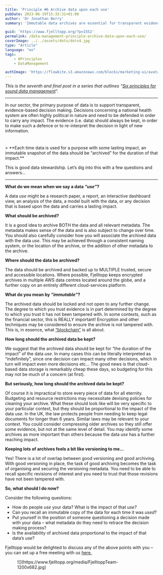 ```yaml
---
title: 'Principle #6 Archive data upon each use'
pubDate: 2023-06-19T15:33:31+01:00
author: 'Dr Jonathan Berry'
summary: 'Immutable data archives are essential for transparent evidence-based decision making. '

guid: 'https://www.fjelltopp.org/?p=1552'
permalink: /data-management-principle-archive-data-upon-each-use/
coverImage: ../../assets/dots/dots4.jpg
type: "Article"
language: "en"
tags:
    - 6Principles
    - DataManagement

authImage: 'https://flowbite.s3.amazonaws.com/blocks/marketing-ui/avatars/bonnie-green.png'
---
```


*This is the seventh and final post in a series that outlines “[Six principles for sound data management](/six-principles-of-sound-data-management/)“.*

---

In our sector, the primary purpose of data is to support transparent, evidence-based decision making. Decisions concerning a national health system are often highly political in nature and need to be defended in order to carry any impact. The evidence (i.e. data) should always be kept, in order to make such a defence or to re-interpret the decision in light of new information.

<div aria-hidden="true" class="wp-block-spacer" style="height:25px"></div>> **Each time data is used for a purpose with some lasting impact, an immutable snapshot of the data should be “archived” for the duration of that impact.**

This is good data stewardship. Let’s dig into this with a few questions and answers…

---

**What do we mean when we say a data *“use”*?**

A data *use* might be a research paper, a report, an interactive dashboard view, an analysis of the data, a model built with the data, or any decision that is based upon the data and carries a lasting impact.

**What should be archived?**

It is a good idea to archive BOTH the data and all relevant metadata. The metadata makes sense of the data and is also subject to change over time. You should also carefully consider how you will associate the archived data with the data *use*. This may be achieved through a consistent naming system, or the location of the archive, or the addition of other metadata to the archive.

**Where should the data be archived?**

The data should be archived and backed up to MULTIPLE trusted, secure and accessible locations. Where possible, Fjelltopp keeps encrypted archives in multiple AWS data centres located around the globe, and a further copy on an entirely different cloud-services platform.

**What do you mean by *“immutable”*?**

The archived data should be locked and not open to any further change. The degree to which you trust evidence is in part determined by the degree to which you trust it has not been tampered with. In some contexts, such as the financial sector, this is REALLY important! Encryption and other techniques may be considered to ensure the archive is not tampered with. This is, in essence, what [“blockchain”](https://en.wikipedia.org/wiki/Blockchain) is all about.

**How long should the archived data be kept?**

We suggest that the archived data should be kept for “the duration of the impact” of the data *use*. In many cases this can be literally interpreted as “indefinitely”, since one decision can impact many other decisions, which in turn will impact even more decisions etc… The good news is that cloud-based data storage is remarkably cheap these days, so budgeting for this may not be much of a concern (at first).

**But seriously, how long should the archived data be kept?**

Of course it is impractical to store every piece of data for all eternity. Budgeting and resource restrictions may necessitate devising policies for cleaning your archive. What these should look like will be very specific to your particular context, but they should be proportional to the impact of the data *use*. In the UK, the law protects people from needing to keep legal documents for longer than 6 years. Similar laws may be relevant to your context. You could consider compressing older archives so they still offer some evidence, but not at the same level of detail. You may identify some archives as more important than others because the data *use* has a further reaching impact.

**Keeping lots of archives feels a bit like versioning to me…**

Yes! There is a lot of overlap between good versioning and good archiving. With good versioning in place, the task of good archiving becomes the task of organising and securing the versioning metadata. You need to be able to recall specific revisions of interest and you need to trust that those revisions have not been tampered with.

**So, what should I do now?**

Consider the following questions:

- How do people *use* your data? What is the impact of that *use?*
- Can you recall an immutable copy of the data for each time it was *used*?
- Put yourself in the position of someone questioning a decision made with your data – what metadata do they need to retrace the decision making process?
- Is the availability of archived data proportional to the impact of that data’s *use*?

Fjelltopp would be delighted to discuss any of the above points with you – you can set up a free meeting with us [here. ](https://www.fjelltopp.org/contact/)

<figure class="wp-block-image size-large">![](https://www.fjelltopp.org/media/FjelltoppTeam-1200x682.jpg)</figure>
